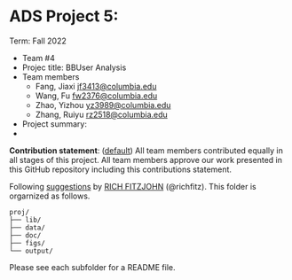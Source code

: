 # ADS Project 5: 

Term: Fall 2022

+ Team #4
+ Projec title: BBUser Analysis
+ Team members
	+ Fang, Jiaxi  jf3413@columbia.edu
	+ Wang, Fu     fw2376@columbia.edu
	+ Zhao, Yizhou yz3989@columbia.edu
	+ Zhang, Ruiyu rz2518@columbia.edu
+ Project summary: 
+ 
**Contribution statement**: ([default](doc/a_note_on_contributions.md)) All team members contributed equally in all stages of this project. All team members approve our work presented in this GitHub repository including this contributions statement. 

Following [suggestions](http://nicercode.github.io/blog/2013-04-05-projects/) by [RICH FITZJOHN](http://nicercode.github.io/about/#Team) (@richfitz). This folder is orgarnized as follows.

```
proj/
├── lib/
├── data/
├── doc/
├── figs/
└── output/
```

Please see each subfolder for a README file.
